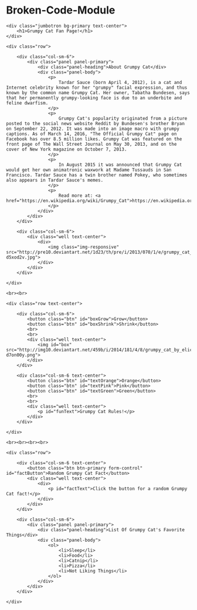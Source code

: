# Broken-Code-Module
<!DOCTYPE html>
<html>
<head>
	<title>Grumpy Cat Fan Page</title>
	<!-- Latest compiled and minified CSS -->
	<link rel="stylesheet" href="https://maxcdn.bootstrapcdn.com/bootstrap/3.3.6/css/bootstrap.min.css" integrity="sha384-1q8mTJOASx8j1Au+a5WDVnPi2lkFfwwEAa8hDDdjZlpLegxhjVME1fgjWPGmkzs7" crossorigin="anonymous">
	<!-- Linking CSS -->
	<link rel="stylesheet" type="text/css" href="style.css">
	<!-- Linking jQuery -->
	<script type="text/javascript" src="https://cdnjs.cloudflare.com/ajax/libs/jquery/3.1.0/jquery.min.js"></script>
	<!-- Linking Google Fonts -->
	<link href='https://fonts.googleapis.com/css?family=Montserrat|Roboto+Slab|Yellowtail' rel='stylesheet' type='text/css'>
</head>
<body>

<div class="container">

	<div class="jumbotron bg-primary text-center">
		<h1>Grumpy Cat Fan Page!</h1>
	</div>

	<div class="row">
	
		<div class="col-sm-6">
			<div class="panel panel-primary">
				<div class="panel-heading">About Grumpy Cat</div>
				<div class="panel-body">
					<p>
						Tardar Sauce (born April 4, 2012), is a cat and Internet celebrity known for her "grumpy" facial expression, and thus known by the common name Grumpy Cat. Her owner, Tabatha Bundesen, says that her permanently grumpy-looking face is due to an underbite and feline dwarfism.
					</p> 
					<p>
						Grumpy Cat's popularity originated from a picture posted to the social news website Reddit by Bundesen's brother Bryan on September 22, 2012. It was made into an image macro with grumpy captions. As of March 14, 2016, "The Official Grumpy Cat" page on Facebook has over 8.5 million likes. Grumpy Cat was featured on the front page of The Wall Street Journal on May 30, 2013, and on the cover of New York magazine on October 7, 2013.
					</p>
					<p>
						In August 2015 it was announced that Grumpy Cat would get her own animatronic waxwork at Madame Tussauds in San Francisco. Tardar Sauce has a twin brother named Pokey, who sometimes also appears in Tardar Sauce's memes.
					</p>
					<p>
						Read more at: <a href="https://en.wikipedia.org/wiki/Grumpy_Cat">https://en.wikipedia.org/wiki/Grumpy_Cat</a>
					</p>
				</div>
			</div>
		</div>

		<div class="col-sm-6">
			<div class="well text-center">
				<div>
					<img class="img-responsive" src="http://pre10.deviantart.net/1d23/th/pre/i/2013/070/1/e/grumpy_cat_by_bwcopy-d5xod2v.jpg">
				</div>
			</div>
		</div>

	</div>

	<br><br>

	<div class="row text-center">
			
		<div class="col-sm-6">
			<button class="btn" id="boxGrow">Grow</button>
			<button class="btn" id="boxShrink">Shrink</button>
			<br>
			<br>
			<div class="well text-center">
				<img id="box" src="http://img10.deviantart.net/459b/i/2014/181/4/8/grumpy_cat_by_elicoronel16-d7on00y.png">
			</div>
		</div>

		<div class="col-sm-6 text-center">
			<button class="btn" id="textOrange">Orange</button>
			<button class="btn" id="textPink">Pink</button>
			<button class="btn" id="textGreen">Green</button>
			<br>
			<br>
			<div class="well text-center">
				<p id="funText">Grumpy Cat Rules!</p>
			</div>
		</div>

	</div>

	<br><br><br><br>

	<div class="row">

		<div class="col-sm-6 text-center">
			<button class="btn btn-primary form-control" id="factButton">Random Grumpy Cat Fact</button>
			<div class="well text-center">
				<div>
					<p id="factText">Click the button for a random Grumpy Cat fact!</p>
				</div>
			</div>
		</div>

		<div class="col-sm-6">
			<div class="panel panel-primary">
				<div class="panel-heading">List Of Grumpy Cat's Favorite Things</div>
				<div class="panel-body">
					<ol>
						<li>Sleep</li>
						<li>Food</li>
						<li>Catnip</li>
						<li>Pizza</li>
						<li>Not Liking Things</li>
					</ol>
				</div>
			</div>
		</div>

	</div>

</div>

<!-- Linking our JavaScript file -->
<script type="text/javascript" src="logic.js"></script>
</body>
</html>
